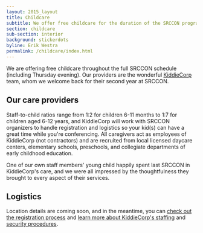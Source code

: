 ```yaml
---
layout: 2015_layout
title: Childcare
subtitle: We offer free childcare for the duration of the SRCCON program and welcome families of all sizes
section: childcare
sub-section: interior
background: stickerdots
byline: Erik Westra
permalink: /childcare/index.html
---
```


We are offering free childcare throughout the full SRCCON schedule (including Thursday evening). Our providers are the wonderful [KiddieCorp](https://www.kiddiecorp.com/) team, whom we welcome back for their second year at SRCCON. 

## Our care providers

Staff-to-child ratios range from 1:2 for children 6-11 months to 1:7 for children aged 6-12 years, and KiddieCorp will work with SRCCON organizers to handle registration and logistics so your kid(s) can have a great time while you're conferencing. All caregivers act as employees of KiddieCorp (not contractors) and are recruited from local licensed daycare centers, elementary schools, preschools, and collegiate departments of early childhood education. 

One of our own staff members' young child happily spent last SRCCON in KiddieCorp's care, and we were all impressed by the thoughtfulness they brought to every aspect of their services.

## Logistics

Location details are coming soon, and in the meantime, you can [check out the registration process](https://www.jotform.com/KiddieCorp/srcconkids) and [learn more about KiddieCorp's staffing](https://www.kiddiecorp.com/staffselect.html) and [security procedures](https://www.kiddiecorp.com/security.html).


